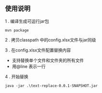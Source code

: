 ## 使用说明

1 .  编译生成可运行jar包

 ```
 mvn package
 ```

2 .  拷贝classpath 中的config.xlsx文件与jar同级

3 . 在config.xlsx文件配置替换内容

* 支持替换单个文件和文件夹的所有文件
* 用@line 表示一行

4 .  开始替换

 ```
 java -jar .\text-replace-0.0.1-SNAPSHOT.jar
 ```

